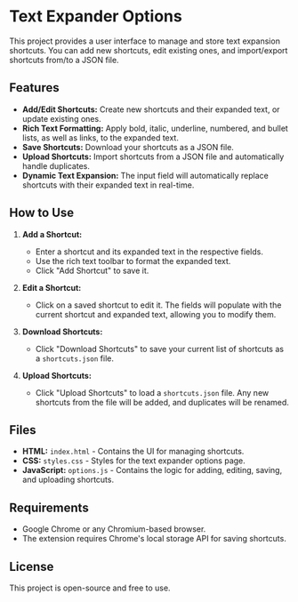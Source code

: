 # Text Expander Options

This project provides a user interface to manage and store text expansion shortcuts. You can add new shortcuts, edit existing ones, and import/export shortcuts from/to a JSON file.

## Features

- **Add/Edit Shortcuts:** Create new shortcuts and their expanded text, or update existing ones.
- **Rich Text Formatting:** Apply bold, italic, underline, numbered, and bullet lists, as well as links, to the expanded text.
- **Save Shortcuts:** Download your shortcuts as a JSON file.
- **Upload Shortcuts:** Import shortcuts from a JSON file and automatically handle duplicates.
- **Dynamic Text Expansion:** The input field will automatically replace shortcuts with their expanded text in real-time.

## How to Use

1. **Add a Shortcut:**
   - Enter a shortcut and its expanded text in the respective fields.
   - Use the rich text toolbar to format the expanded text.
   - Click "Add Shortcut" to save it.

2. **Edit a Shortcut:**
   - Click on a saved shortcut to edit it. The fields will populate with the current shortcut and expanded text, allowing you to modify them.

3. **Download Shortcuts:**
   - Click "Download Shortcuts" to save your current list of shortcuts as a `shortcuts.json` file.

4. **Upload Shortcuts:**
   - Click "Upload Shortcuts" to load a `shortcuts.json` file. Any new shortcuts from the file will be added, and duplicates will be renamed.

## Files

- **HTML:** `index.html` - Contains the UI for managing shortcuts.
- **CSS:** `styles.css` - Styles for the text expander options page.
- **JavaScript:** `options.js` - Contains the logic for adding, editing, saving, and uploading shortcuts.

## Requirements

- Google Chrome or any Chromium-based browser.
- The extension requires Chrome's local storage API for saving shortcuts.

## License

This project is open-source and free to use.
